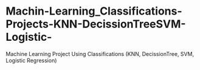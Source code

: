 # Machin-Learning_Classifications-Projects-KNN-DecissionTreeSVM-Logistic-
Machine Learning Project Using Classifications (KNN, DecissionTree, SVM, Logistic Regression)
